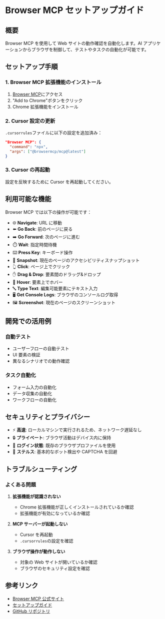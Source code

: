# Browser MCP セットアップガイド

## 概要

Browser MCP を使用して Web サイトの動作確認を自動化します。AI アプリケーションからブラウザを制御して、テストやタスクの自動化が可能です。

## セットアップ手順

### 1. Browser MCP 拡張機能のインストール

1. [Browser MCP](https://browsermcp.io/)にアクセス
2. "Add to Chrome"ボタンをクリック
3. Chrome 拡張機能をインストール

### 2. Cursor 設定の更新

`.cursorrules`ファイルに以下の設定を追加済み：

```json
"Browser MCP": {
  "command": "npx",
  "args": ["@browsermcp/mcp@latest"]
}
```

### 3. Cursor の再起動

設定を反映するために Cursor を再起動してください。

## 利用可能な機能

Browser MCP では以下の操作が可能です：

- 🌐 **Navigate**: URL に移動
- ⬅️ **Go Back**: 前のページに戻る
- ➡️ **Go Forward**: 次のページに進む
- ⏱️ **Wait**: 指定時間待機
- ⌨️ **Press Key**: キーボード操作
- 📸 **Snapshot**: 現在のページのアクセシビリティスナップショット
- 👆 **Click**: ページ上でクリック
- ✋ **Drag & Drop**: 要素間のドラッグ&ドロップ
- 👋 **Hover**: 要素上でホバー
- 🔤 **Type Text**: 編集可能要素にテキスト入力
- 🖥️ **Get Console Logs**: ブラウザのコンソールログ取得
- 🖼️ **Screenshot**: 現在のページのスクリーンショット

## 開発での活用例

### 自動テスト

- ユーザーフローの自動テスト
- UI 要素の検証
- 異なるシナリオでの動作確認

### タスク自動化

- フォーム入力の自動化
- データ収集の自動化
- ワークフローの自動化

## セキュリティとプライバシー

- ⚡ **高速**: ローカルマシンで実行されるため、ネットワーク遅延なし
- 🔒 **プライベート**: ブラウザ活動はデバイス内に保持
- 👤 **ログイン状態**: 既存のブラウザプロファイルを使用
- 🥷 **ステルス**: 基本的なボット検出や CAPTCHA を回避

## トラブルシューティング

### よくある問題

1. **拡張機能が認識されない**

   - Chrome 拡張機能が正しくインストールされているか確認
   - 拡張機能が有効になっているか確認

2. **MCP サーバーが起動しない**

   - Cursor を再起動
   - `.cursorrules`の設定を確認

3. **ブラウザ操作が動作しない**
   - 対象の Web サイトが開いているか確認
   - ブラウザのセキュリティ設定を確認

## 参考リンク

- [Browser MCP 公式サイト](https://browsermcp.io/)
- [セットアップガイド](https://docs.browsermcp.io/setup-server)
- [GitHub リポジトリ](https://github.com/browsermcp/mcp)
